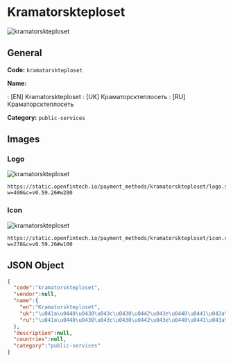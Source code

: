 
# Kramatorskteploset 
![kramatorskteploset](https://static.openfintech.io/payment_methods/kramatorskteploset/logo.svg?w=400&c=v0.59.26#w200)  

## General 
**Code:** `kramatorskteploset` 
 
**Name:** 
 
:	[EN] Kramatorskteploset 
:	[UK] Краматорсктеплосеть 
:	[RU] Краматорсктеплосеть 
 
**Category:** `public-services` 
 

## Images 

### Logo 
![kramatorskteploset](https://static.openfintech.io/payment_methods/kramatorskteploset/logo.svg?w=400&c=v0.59.26#w200)  

```
https://static.openfintech.io/payment_methods/kramatorskteploset/logo.svg?w=400&c=v0.59.26#w200
```  

### Icon 
![kramatorskteploset](https://static.openfintech.io/payment_methods/kramatorskteploset/icon.svg?w=278&c=v0.59.26#w100)  

```
https://static.openfintech.io/payment_methods/kramatorskteploset/icon.svg?w=278&c=v0.59.26#w100
```  

## JSON Object 

```json
{
  "code":"kramatorskteploset",
  "vendor":null,
  "name":{
    "en":"Kramatorskteploset",
    "uk":"\u041a\u0440\u0430\u043c\u0430\u0442\u043e\u0440\u0441\u043a\u0442\u0435\u043f\u043b\u043e\u0441\u0435\u0442\u044c",
    "ru":"\u041a\u0440\u0430\u043c\u0430\u0442\u043e\u0440\u0441\u043a\u0442\u0435\u043f\u043b\u043e\u0441\u0435\u0442\u044c"
  },
  "description":null,
  "countries":null,
  "category":"public-services"
}
```  
